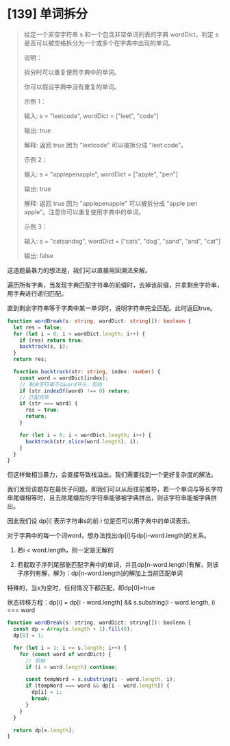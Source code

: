 # [139] 单词拆分

> 给定一个非空字符串 s 和一个包含非空单词列表的字典 wordDict，判定 s 是否可以被空格拆分为一个或多个在字典中出现的单词。
>
> 说明：
>
> 拆分时可以重复使用字典中的单词。
>
> 你可以假设字典中没有重复的单词。
>
> 示例 1：
>
> 输入: s = "leetcode", wordDict = ["leet", "code"]
>
> 输出: true
>
> 解释: 返回 true 因为 "leetcode" 可以被拆分成 "leet code"。
>
> 示例 2：
>
> 输入: s = "applepenapple", wordDict = ["apple", "pen"]
>
> 输出: true
>
> 解释: 返回 true 因为 "applepenapple" 可以被拆分成 "apple pen apple"。注意你可以重复使用字典中的单词。
>
> 示例 3：
>
> 输入: s = "catsandog", wordDict = ["cats", "dog", "sand", "and", "cat"]
>
> 输出: false

这道题最暴力的想法是，我们可以直接用回溯法来解。

遍历所有字典，当发现字典匹配字符串的前缀时，去掉该前缀，并拿剩余字符串，用字典进行递归匹配。

直到剩余字符串等于字典中某一单词时，说明字符串完全匹配。此时返回true。

```ts
function wordBreak(s: string, wordDict: string[]): boolean {
  let res = false;
  for (let i = 0; i < wordDict.length; i++) {
    if (res) return true;
    backtrack(s, i);
  }
  return res;

  function backtrack(str: string, index: number) {
    const word = wordDict[index];
    // 剩余字符串不以word开头，剪枝
    if (str.indexOf(word) !== 0) return;
    // 匹配完毕
    if (str === word) {
      res = true;
      return;
    }

    for (let i = 0; i < wordDict.length; i++) {
      backtrack(str.slice(word.length), i);
    }
  }
}
```

但这样做相当暴力，会直接导致栈溢出。我们需要找到一个更好复杂度的解法。

我们发现该题存在最优子问题。即我们可以从后往前推导，若一个单词与等长字符串尾缀相等时，且去除尾缀后的字符串能够被字典拼出，则该字符串能被字典拼出。

因此我们设 dp[i] 表示字符串s的前 i 位是否可以用字典中的单词表示。

对于字典中的每一个词word，想办法找出dp[i]与dp[i-word.length]的关系。

1. 若i < word.length，则一定是无解的

2. 若截取子序列尾部能匹配字典中的单词，并且dp[n-word.length]有解，则该子序列有解，解为：dp[n-word.length]的解加上当前匹配单词

特殊的，当s为空时，任何情况下都匹配，即dp[0]=true

状态转移方程：dp[i] = dp[i - word.length] && s.substring(i - word.length, i) === word

```js
function wordBreak(s: string, wordDict: string[]): boolean {
  const dp = Array(s.length + 1).fill(0);
  dp[0] = 1;

  for (let i = 1; i <= s.length; i++) {
    for (const word of wordDict) {
      // 剪枝
      if (i < word.length) continue;

      const tempWord = s.substring(i - word.length, i);
      if (tempWord === word && dp[i - word.length]) {
        dp[i] = 1;
        break;
      }
    }
  }

  return dp[s.length];
}
```
